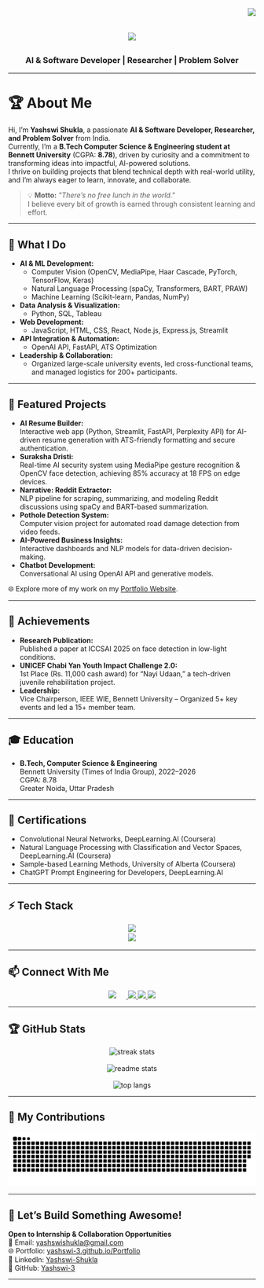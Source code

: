 <img align="right" src="https://visitor-badge.laobi.icu/badge?page_id=yashswi-3.yashswi-3" />

<h1 align="center">
    <img src="https://readme-typing-svg.herokuapp.com/?font=Righteous&size=35&center=true&vCenter=true&width=500&height=70&duration=4000&lines=Hi+There!+👋;+I'm+Yashswi+Shukla!;" />
</h1>

<h3 align="center">AI & Software Developer | Researcher | Problem Solver</h3>

---

# 🏆 About Me

Hi, I’m **Yashswi Shukla**, a passionate **AI & Software Developer, Researcher, and Problem Solver** from India.<br>
Currently, I’m a **B.Tech Computer Science & Engineering student at Bennett University** (CGPA: **8.78**), driven by curiosity and a commitment to transforming ideas into impactful, AI-powered solutions.<br>
I thrive on building projects that blend technical depth with real-world utility, and I’m always eager to learn, innovate, and collaborate.

> 💡 **Motto:** *"There’s no free lunch in the world."*<br>
> I believe every bit of growth is earned through consistent learning and effort.

---

## 🚀 What I Do

- **AI & ML Development:**  
  - Computer Vision (OpenCV, MediaPipe, Haar Cascade, PyTorch, TensorFlow, Keras)
  - Natural Language Processing (spaCy, Transformers, BART, PRAW)
  - Machine Learning (Scikit-learn, Pandas, NumPy)
- **Data Analysis & Visualization:**  
  - Python, SQL, Tableau
- **Web Development:**  
  - JavaScript, HTML, CSS, React, Node.js, Express.js, Streamlit
- **API Integration & Automation:**  
  - OpenAI API, FastAPI, ATS Optimization
- **Leadership & Collaboration:**  
  - Organized large-scale university events, led cross-functional teams, and managed logistics for 200+ participants.

---

## 🔭 Featured Projects

- **AI Resume Builder:**  
  Interactive web app (Python, Streamlit, FastAPI, Perplexity API) for AI-driven resume generation with ATS-friendly formatting and secure authentication.
- **Suraksha Dristi:**  
  Real-time AI security system using MediaPipe gesture recognition & OpenCV face detection, achieving 85% accuracy at 18 FPS on edge devices.
- **Narrative: Reddit Extractor:**  
  NLP pipeline for scraping, summarizing, and modeling Reddit discussions using spaCy and BART-based summarization.
- **Pothole Detection System:**  
  Computer vision project for automated road damage detection from video feeds.
- **AI-Powered Business Insights:**  
  Interactive dashboards and NLP models for data-driven decision-making.
- **Chatbot Development:**  
  Conversational AI using OpenAI API and generative models.

🌐 Explore more of my work on my [Portfolio Website](https://yashswi-3.github.io/Portfolio/).

---

## 🏅 Achievements

- **Research Publication:**  
  Published a paper at ICCSAI 2025 on face detection in low-light conditions.
- **UNICEF Chabi Yan Youth Impact Challenge 2.0:**  
  1st Place (Rs. 11,000 cash award) for “Nayi Udaan,” a tech-driven juvenile rehabilitation project.
- **Leadership:**  
  Vice Chairperson, IEEE WIE, Bennett University – Organized 5+ key events and led a 15+ member team.

---

## 🎓 Education

- **B.Tech, Computer Science & Engineering**  
  Bennett University (Times of India Group), 2022–2026  
  CGPA: 8.78  
  Greater Noida, Uttar Pradesh

---

## 📜 Certifications

- Convolutional Neural Networks, DeepLearning.AI (Coursera)
- Natural Language Processing with Classification and Vector Spaces, DeepLearning.AI (Coursera)
- Sample-based Learning Methods, University of Alberta (Coursera)
- ChatGPT Prompt Engineering for Developers, DeepLearning.AI

---

## ⚡ Tech Stack

<div align="center">
    <img src="https://skillicons.dev/icons?i=python,cpp,java,javascript,html,css" />
    <br>
    <img src="https://skillicons.dev/icons?i=react,nodejs,mongodb,mysql,git,github,vscode" />
</div>

---

## 📫 Connect With Me

<div align="center"> 
    <a href="mailto:yashswishukla@gmail.com">
        <img src="https://img.shields.io/badge/Gmail-333333?style=for-the-badge&logo=gmail&logoColor=red" style="margin-right: 20px;" />
    </a>
    <a href="https://www.linkedin.com/in/yashswi-shukla-8384ba252/" target="_blank">
        <img src="https://img.shields.io/badge/LinkedIn-0077B5?style=for-the-badge&logo=linkedin&logoColor=white" />
    </a>
    <a href="https://github.com/Yashswi-3" target="_blank">
        <img src="https://img.shields.io/badge/GitHub-171515?style=for-the-badge&logo=github&logoColor=white" />
    </a>
    <a href="https://yashswi-3.github.io/Portfolio/" target="_blank">
        <img src="https://img.shields.io/badge/Portfolio-24292F?style=for-the-badge&logo=githubpages&logoColor=white" />
    </a>
</div>

---

## 🏆 GitHub Stats

<div align="center">
  <img width="390" src="https://github-readme-streak-stats-salesp07.vercel.app/?user=yashswi-3&count_private=true&theme=react&border_radius=10" alt="streak stats"/>
    <br><br>
  <img width="390" src="https://github-readme-stats.vercel.app/api?username=Yashswi-3&count_private=true&show_icons=true&theme=react&rank_icon=github&border_radius=10" alt="readme stats" />
    <br><br>
  <img width="325" src="https://github-readme-stats.vercel.app/api/top-langs/?username=Yashswi-3&hide=HTML&langs_count=8&layout=compact&theme=react&border_radius=10&size_weight=0.5&count_weight=0.5&exclude_repo=github-readme-stats" alt="top langs" />
</div>

---

## 🐍 My Contributions

<div align="center">
    <img alt="snake eating my contributions" src="github-contribution-grid-snake-dark.svg"/>
</div>

---

## 🚀 Let’s Build Something Awesome!

**Open to Internship & Collaboration Opportunities**<br>
📩 Email: yashswishukla@gmail.com<br>
🌐 Portfolio: [yashswi-3.github.io/Portfolio](https://yashswi-3.github.io/Portfolio/)<br>
🔗 LinkedIn: [Yashswi-Shukla](https://www.linkedin.com/in/yashswi-shukla-8384ba252)<br>
🐙 GitHub: [Yashswi-3](https://github.com/Yashswi-3)

---
